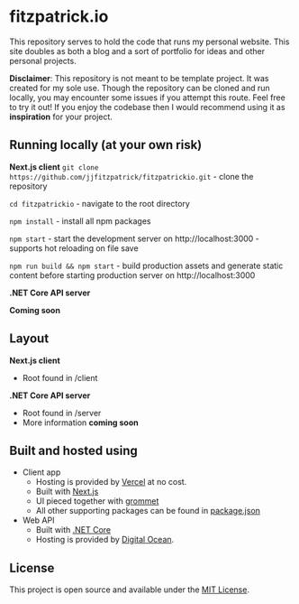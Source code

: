 # fitzpatrick.io
This repository serves to hold the code that runs my personal website. This site doubles as both a blog and a sort of portfolio for ideas and other personal projects. 

**Disclaimer**: This repository is not meant to be template project. It was created for my sole use. Though the repository can be cloned and run locally, you may encounter some issues if you attempt this route. Feel free to try it out! If you enjoy the codebase then I would recommend using it as __inspiration__ for your project.

## Running locally (at your own risk)
**Next.js client**
```git clone https://github.com/jjfitzpatrick/fitzpatrickio.git``` - clone the repository

```cd fitzpatrickio``` - navigate to the root directory

```npm install``` - install all npm packages

```npm start``` - start the development server on http://localhost:3000 - supports hot reloading on file save

```npm run build && npm start``` - build production assets and generate static content before starting production server on http://localhost:3000


**.NET Core API server**

__Coming soon__


## Layout
**Next.js client**

* Root found in /client

**.NET Core API server**

* Root found in /server
* More information __coming soon__

## Built and hosted using
* Client app
  - Hosting is provided by [Vercel](https://vercel.com/) at no cost.
  - Built with [Next.js](https://nextjs.org/)
  - UI pieced together with [grommet](https://v2.grommet.io/)
  - All other supporting packages can be found in [package.json](package.json)
* Web API
  - Built with [.NET Core](https://dotnet.microsoft.com/)
  - Hosting is provided by [Digital Ocean](https://m.do.co/c/75e983617e04).

## License 
This project is open source and available under the [MIT License](LICENSE).